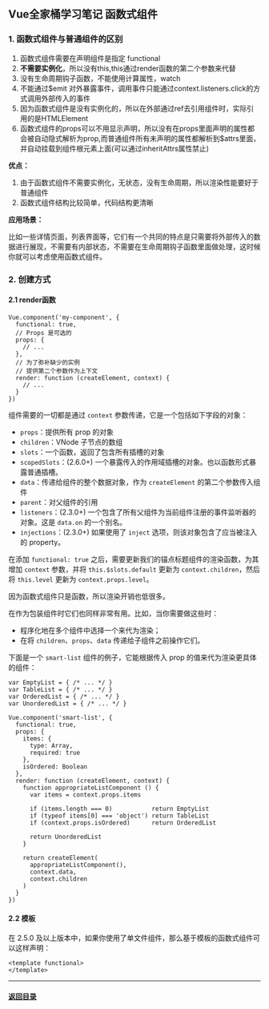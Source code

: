 ## Vue全家桶学习笔记 函数式组件

### 1. 函数式组件与普通组件的区别

1. 函数式组件需要在声明组件是指定 functional
2. **不需要实例化**，所以没有this,this通过render函数的第二个参数来代替
3. 没有生命周期钩子函数，不能使用计算属性，watch
4. 不能通过$emit 对外暴露事件，调用事件只能通过context.listeners.click的方式调用外部传入的事件
5. 因为函数式组件是没有实例化的，所以在外部通过ref去引用组件时，实际引用的是HTMLElement
6. 函数式组件的props可以不用显示声明，所以没有在props里面声明的属性都会被自动隐式解析为prop,而普通组件所有未声明的属性都解析到$attrs里面，并自动挂载到组件根元素上面(可以通过inheritAttrs属性禁止)

**优点：**

1. 由于函数式组件不需要实例化，无状态，没有生命周期，所以渲染性能要好于普通组件 
2. 函数式组件结构比较简单，代码结构更清晰

**应用场景：**

比如一些详情页面，列表界面等，它们有一个共同的特点是只需要将外部传入的数据进行展现，不需要有内部状态，不需要在生命周期钩子函数里面做处理，这时候你就可以考虑使用函数式组件。

### 2. 创建方式

#### 2.1 render函数

```
Vue.component('my-component', {
  functional: true,
  // Props 是可选的
  props: {
    // ...
  },
  // 为了弥补缺少的实例
  // 提供第二个参数作为上下文
  render: function (createElement, context) {
    // ...
  }
})
```

组件需要的一切都是通过 `context` 参数传递，它是一个包括如下字段的对象：

- `props`：提供所有 prop 的对象
- `children`：VNode 子节点的数组
- `slots`：一个函数，返回了包含所有插槽的对象
- `scopedSlots`：(2.6.0+) 一个暴露传入的作用域插槽的对象。也以函数形式暴露普通插槽。
- `data`：传递给组件的整个数据对象，作为 `createElement` 的第二个参数传入组件
- `parent`：对父组件的引用
- `listeners`：(2.3.0+) 一个包含了所有父组件为当前组件注册的事件监听器的对象。这是 `data.on` 的一个别名。
- `injections`：(2.3.0+) 如果使用了 `inject` 选项，则该对象包含了应当被注入的 property。

在添加 `functional: true` 之后，需要更新我们的锚点标题组件的渲染函数，为其增加 `context` 参数，并将 `this.$slots.default` 更新为 `context.children`，然后将 `this.level` 更新为 `context.props.level`。

因为函数式组件只是函数，所以渲染开销也低很多。

在作为包装组件时它们也同样非常有用。比如，当你需要做这些时：

- 程序化地在多个组件中选择一个来代为渲染；
- 在将 `children`、`props`、`data` 传递给子组件之前操作它们。

下面是一个 `smart-list` 组件的例子，它能根据传入 prop 的值来代为渲染更具体的组件：

```
var EmptyList = { /* ... */ }
var TableList = { /* ... */ }
var OrderedList = { /* ... */ }
var UnorderedList = { /* ... */ }

Vue.component('smart-list', {
  functional: true,
  props: {
    items: {
      type: Array,
      required: true
    },
    isOrdered: Boolean
  },
  render: function (createElement, context) {
    function appropriateListComponent () {
      var items = context.props.items

      if (items.length === 0)           return EmptyList
      if (typeof items[0] === 'object') return TableList
      if (context.props.isOrdered)      return OrderedList

      return UnorderedList
    }

    return createElement(
      appropriateListComponent(),
      context.data,
      context.children
    )
  }
})
```

#### 2.2 模板

在 2.5.0 及以上版本中，如果你使用了单文件组件，那么基于模板的函数式组件可以这样声明：

```
<template functional>
</template>
```



---

#### [返回目录](./)

